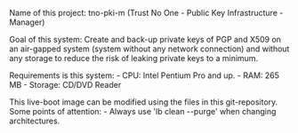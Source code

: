 Name of this project: tno-pki-m (Trust No One - Public Key Infrastructure - Manager)

Goal of this system: Create and back-up private keys of PGP and X509 on an air-gapped system (system 
	without any network connection) and without any storage to reduce the risk of leaking private 
	keys to a minimum.

Requirements is this system:
	- CPU: Intel Pentium Pro and up.
	- RAM: 265 MB
	- Storage: CD/DVD Reader

This live-boot image can be modified using the files in this git-repository. Some points of attention:
	- Always use 'lb clean --purge' when changing architectures.


